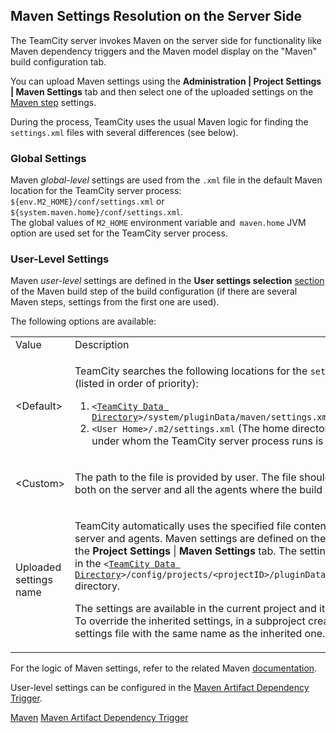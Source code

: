 [//]: # (title: Maven Server-Side Settings)
[//]: # (auxiliary-id: Maven Server-Side Settings)

## Maven Settings Resolution on the Server Side

The TeamCity server invokes Maven on the server side for functionality like Maven dependency triggers and  the Maven model display on the "Maven" build configuration tab.

You can upload Maven settings using the __Administration | Project Settings | Maven Settings__ tab and then select one of the uploaded settings on the [Maven step](maven.md) settings.

During the process, TeamCity uses the usual Maven logic for finding the `settings.xml` files with several differences (see below). 

### Global Settings

Maven _global\-level_ settings are used from the `.xml` file in the default Maven location for the TeamCity server process: `${env.M2_HOME}/conf/settings.xml` or `${system.maven.home}/conf/settings.xml`.   
The global values of `M2_HOME` environment variable and` maven.home` JVM option are used set for the TeamCity server process.



### User-Level Settings

Maven _user\-level_ settings are defined in the __User settings selection__ [section](maven.md#User+Settings) of the Maven build step of the build configuration (if there are several Maven steps, settings from the first one are used).

The following options are available: 

<table><tr>

<td>
Value

</td>

<td>
Description

</td></tr><tr>

<td>
&lt;Default&gt;

</td>

<td>


TeamCity searches the following locations for the `settings.xml` file (listed in order of priority):

1. `<`[`TeamCity Data Directory`](teamcity-data-directory.md)`>/system/pluginData/maven/settings.xml`
2. `<User Home>/.m2/settings.xml` (The home directory of the user under whom the TeamCity server process runs is used)


</td></tr><tr>

<td>
&lt;Custom&gt;

</td>

<td>

The path to the file is provided by user. The file should be available both on the server and all the agents where the build will be run.


</td></tr><tr>

<td>
Uploaded settings name

</td>

<td>

TeamCity automatically uses the specified file content both on the server and agents. Maven settings are defined on the project level: the __Project Settings__ | __Maven Settings__ tab. The settings are stored in the `<`[`TeamCity Data Directory`](teamcity-data-directory.md)`>/config/projects/<projectID>/pluginData/mavenSettings` directory.

<note>

The settings are available in the current project and its subprojects. To override the inherited settings, in a subproject create a new settings file with the same name as the inherited one.
</note>

</td></tr></table>

For the logic of Maven settings, refer to the related Maven [documentation](http://maven.apache.org/settings.html).

User-level settings can be configured in the [Maven Artifact Dependency Trigger](configuring-maven-triggers.md#Maven+Artifact+Dependency+Trigger).

<seealso>
        <category ref="admin-guide">
            <a href="maven.md">Maven</a>
            <a href="configuring-maven-triggers.md">Maven Artifact Dependency Trigger</a>
        </category>
</seealso>
